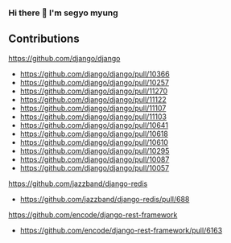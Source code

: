 ### Hi there 👋 I'm segyo myung


## Contributions
https://github.com/django/django
- https://github.com/django/django/pull/10366
- https://github.com/django/django/pull/10257
- https://github.com/django/django/pull/11270
- https://github.com/django/django/pull/11122
- https://github.com/django/django/pull/11107
- https://github.com/django/django/pull/11103
- https://github.com/django/django/pull/10641
- https://github.com/django/django/pull/10618
- https://github.com/django/django/pull/10610
- https://github.com/django/django/pull/10295
- https://github.com/django/django/pull/10087
- https://github.com/django/django/pull/10057

https://github.com/jazzband/django-redis
- https://github.com/jazzband/django-redis/pull/688

https://github.com/encode/django-rest-framework
- https://github.com/encode/django-rest-framework/pull/6163

<!--
**myungsegyo/myungsegyo** is a ✨ _special_ ✨ repository because its `README.md` (this file) appears on your GitHub profile.

Here are some ideas to get you started:

- 🔭 I’m currently working on ...
- 🌱 I’m currently learning ...
- 👯 I’m looking to collaborate on ...
- 🤔 I’m looking for help with ...
- 💬 Ask me about ...
- 📫 How to reach me: ...
- 😄 Pronouns: ...
- ⚡ Fun fact: ...
-->
